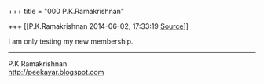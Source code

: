 +++
title = "000 P.K.Ramakrishnan"

+++
[[P.K.Ramakrishnan	2014-06-02, 17:33:19 [Source](https://groups.google.com/g/samskrita/c/JYshX8De4sE)]]



I am only testing my new membership.



-----------------------------------  
P.K.Ramakrishnan  
<http://peekayar.blogspot.com>


